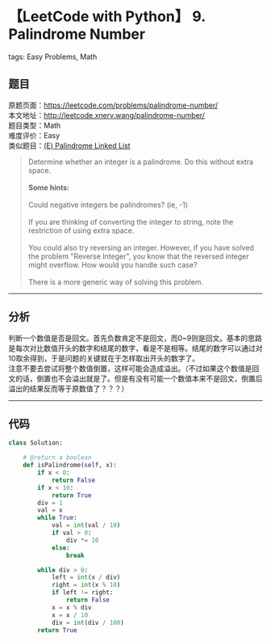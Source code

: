 # 【LeetCode with Python】 9. Palindrome Number
tags: Easy Problems, Math

## 题目
原题页面：<https://leetcode.com/problems/palindrome-number/><br/>
本文地址：<http://leetcode.xnerv.wang/palindrome-number/><br/>
题目类型：Math<br/>
难度评价：Easy<br/>
类似题目：[(E) Palindrome Linked List](/palindrome-linked-list/)<br/>

> Determine whether an integer is a palindrome. Do this without extra space.<br/>
><br/>
> **Some hints:**<br/>
><br/>
> Could negative integers be palindromes? (ie, -1)<br/>
><br/>
> If you are thinking of converting the integer to string, note the restriction of using extra space.<br/>
><br/>
> You could also try reversing an integer. However, if you have solved the problem "Reverse Integer", you know that the reversed integer might overflow. How would you handle such case?<br/>
><br/>
> There is a more generic way of solving this problem.<br/>

<!-- more -->

---
## 分析
判断一个数值是否是回文。首先负数肯定不是回文，而0~9则是回文。基本的思路是每次对比数值开头的数字和结尾的数字，看是不是相等。结尾的数字可以通过对10取余得到，于是问题的关键就在于怎样取出开头的数字了。<br/>
注意不要去尝试将整个数值倒置，这样可能会造成溢出。（不过如果这个数值是回文的话，倒置也不会溢出就是了。但是有没有可能一个数值本来不是回文，倒置后溢出的结果反而等于原数值了？？？）<br/>

---
## 代码
``` python
class Solution:

    # @return a boolean
    def isPalindrome(self, x):
        if x < 0:
            return False
        if x < 10:
            return True
        div = 1
        val = x
        while True:
            val = int(val / 10)
            if val > 0:
                div *= 10
            else:
                break

        while div > 0:
            left = int(x / div)
            right = int(x % 10)
            if left != right:
                return False
            x = x % div
            x = x / 10
            div = int(div / 100)
        return True
```
